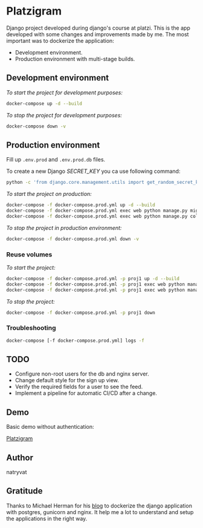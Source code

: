 # Platzigram

Django project developed during django's course at platzi.
This is the app developed with some changes and improvements made by me. The most important was to dockerize the application:

- Development environment.
- Production environment with multi-stage builds.

## Development environment

*To start the project for development purposes:*

```bash
docker-compose up -d --build
```

*To stop the project for development purposes:*

```bash
docker-compose down -v
```

## Production environment

Fill up `.env.prod` and `.env.prod.db` files.

To create a new Django *SECRET_KEY* you ca use following command:

```bash
python -c 'from django.core.management.utils import get_random_secret_key; print(get_random_secret_key())'
```

*To start the project on production:*

```bash
docker-compose -f docker-compose.prod.yml up -d --build
docker-compose -f docker-compose.prod.yml exec web python manage.py migrate --noinput
docker-compose -f docker-compose.prod.yml exec web python manage.py collectstatic --no-input --clear
```

*To stop the project in production environment:*

```bash
docker-compose -f docker-compose.prod.yml down -v
```

### Reuse volumes

*To start the project:*

```bash
docker-compose -f docker-compose.prod.yml -p proj1 up -d --build
docker-compose -f docker-compose.prod.yml -p proj1 exec web python manage.py migrate --noinput
docker-compose -f docker-compose.prod.yml -p proj1 exec web python manage.py collectstatic --no-input --clear
```

*To stop the project:*

```bash
docker-compose -f docker-compose.prod.yml -p proj1 down
```

### Troubleshooting

```bash
docker-compose [-f docker-compose.prod.yml] logs -f
```

## TODO

- Configure non-root users for the db and nginx server.
- Change default style for the sign up view.
- Verify the required fields for a user to see the feed.
- Implement a pipeline for automatic CI/CD after a change.

## Demo

Basic demo without authentication:

[Platzigram](http://platzigram.natryvat.com/)

## Author

natryvat

## Gratitude

Thanks to Michael Herman for his [blog](https://testdriven.io/blog/dockerizing-django-with-postgres-gunicorn-and-nginx/) to dockerize the django application with postgres, gunicorn and nginx. It help me a lot to understand and setup the applications in the right way.
